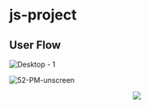 # js-project
## User Flow 

![Desktop - 1](https://user-images.githubusercontent.com/78925756/221297197-bde1651e-9886-418d-8733-c7095ea7afea.png)


![52-PM-unscreen](https://user-images.githubusercontent.com/95037451/222831367-5b912a42-b5ce-44fd-9fdc-c8b38ae75699.gif)

<p align="center">
  <img src="https://user-images.githubusercontent.com/95037451/222831367-5b912a42-b5ce-44fd-9fdc-c8b38ae75699.gif" />
</p>

